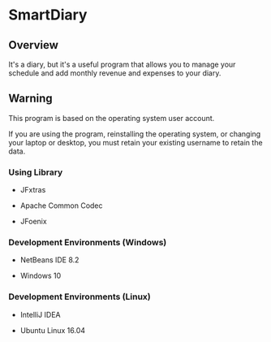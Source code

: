 # SmartDiary

## Overview
It's a diary, but it's a useful program that allows you to manage your schedule and add monthly revenue and expenses to your diary.

## Warning
This program is based on the operating system user account.


If you are using the program, reinstalling the operating system, or changing your laptop or desktop, you must retain your existing username to retain the data.

### Using Library
- JFxtras

- Apache Common Codec

- JFoenix

### Development Environments (Windows)
- NetBeans IDE 8.2

- Windows 10

### Development Environments (Linux)
- IntelliJ IDEA

- Ubuntu Linux 16.04
